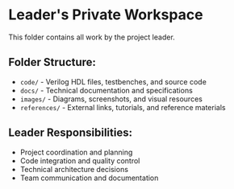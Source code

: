 # Leader's Private Workspace

This folder contains all work by the project leader.

## Folder Structure:
- `code/` - Verilog HDL files, testbenches, and source code
- `docs/` - Technical documentation and specifications  
- `images/` - Diagrams, screenshots, and visual resources
- `references/` - External links, tutorials, and reference materials

## Leader Responsibilities:
- Project coordination and planning
- Code integration and quality control
- Technical architecture decisions
- Team communication and documentation